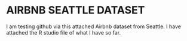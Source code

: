 # AIRBNB SEATTLE DATASET

I am testing github via this attached Airbnb dataset from Seattle. I have attached the R studio file of what I have so far.


